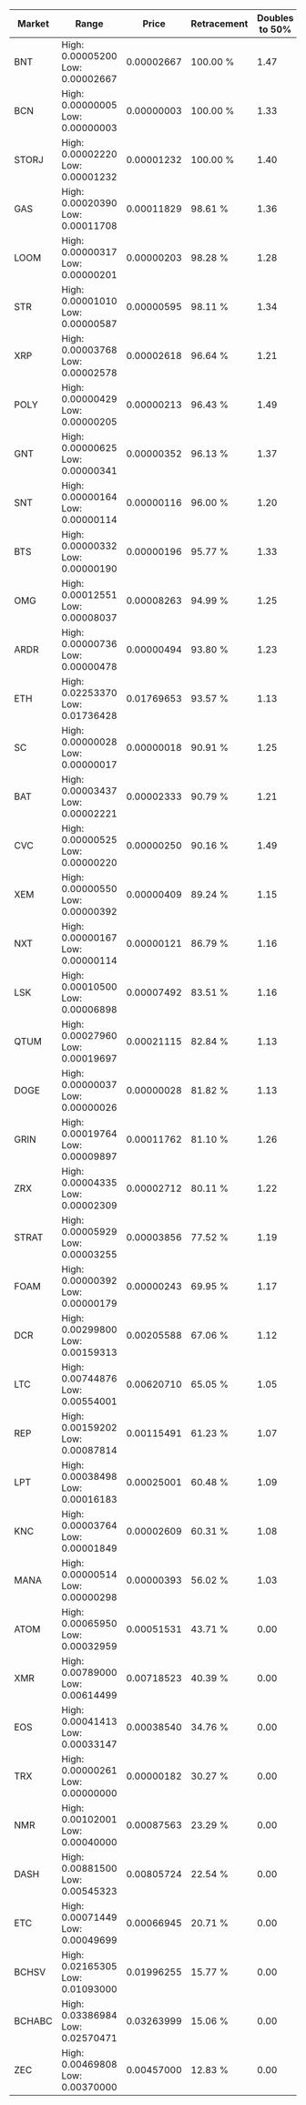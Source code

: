 | Market | Range | Price| Retracement | Doubles to 50% |
| --- | --- | --- | --- | --- |
| BNT | High: 0.00005200<br />Low: 0.00002667 | 0.00002667 | 100.00 % | 1.47 |
| BCN | High: 0.00000005<br />Low: 0.00000003 | 0.00000003 | 100.00 % | 1.33 |
| STORJ | High: 0.00002220<br />Low: 0.00001232 | 0.00001232 | 100.00 % | 1.40 |
| GAS | High: 0.00020390<br />Low: 0.00011708 | 0.00011829 | 98.61 % | 1.36 |
| LOOM | High: 0.00000317<br />Low: 0.00000201 | 0.00000203 | 98.28 % | 1.28 |
| STR | High: 0.00001010<br />Low: 0.00000587 | 0.00000595 | 98.11 % | 1.34 |
| XRP | High: 0.00003768<br />Low: 0.00002578 | 0.00002618 | 96.64 % | 1.21 |
| POLY | High: 0.00000429<br />Low: 0.00000205 | 0.00000213 | 96.43 % | 1.49 |
| GNT | High: 0.00000625<br />Low: 0.00000341 | 0.00000352 | 96.13 % | 1.37 |
| SNT | High: 0.00000164<br />Low: 0.00000114 | 0.00000116 | 96.00 % | 1.20 |
| BTS | High: 0.00000332<br />Low: 0.00000190 | 0.00000196 | 95.77 % | 1.33 |
| OMG | High: 0.00012551<br />Low: 0.00008037 | 0.00008263 | 94.99 % | 1.25 |
| ARDR | High: 0.00000736<br />Low: 0.00000478 | 0.00000494 | 93.80 % | 1.23 |
| ETH | High: 0.02253370<br />Low: 0.01736428 | 0.01769653 | 93.57 % | 1.13 |
| SC | High: 0.00000028<br />Low: 0.00000017 | 0.00000018 | 90.91 % | 1.25 |
| BAT | High: 0.00003437<br />Low: 0.00002221 | 0.00002333 | 90.79 % | 1.21 |
| CVC | High: 0.00000525<br />Low: 0.00000220 | 0.00000250 | 90.16 % | 1.49 |
| XEM | High: 0.00000550<br />Low: 0.00000392 | 0.00000409 | 89.24 % | 1.15 |
| NXT | High: 0.00000167<br />Low: 0.00000114 | 0.00000121 | 86.79 % | 1.16 |
| LSK | High: 0.00010500<br />Low: 0.00006898 | 0.00007492 | 83.51 % | 1.16 |
| QTUM | High: 0.00027960<br />Low: 0.00019697 | 0.00021115 | 82.84 % | 1.13 |
| DOGE | High: 0.00000037<br />Low: 0.00000026 | 0.00000028 | 81.82 % | 1.13 |
| GRIN | High: 0.00019764<br />Low: 0.00009897 | 0.00011762 | 81.10 % | 1.26 |
| ZRX | High: 0.00004335<br />Low: 0.00002309 | 0.00002712 | 80.11 % | 1.22 |
| STRAT | High: 0.00005929<br />Low: 0.00003255 | 0.00003856 | 77.52 % | 1.19 |
| FOAM | High: 0.00000392<br />Low: 0.00000179 | 0.00000243 | 69.95 % | 1.17 |
| DCR | High: 0.00299800<br />Low: 0.00159313 | 0.00205588 | 67.06 % | 1.12 |
| LTC | High: 0.00744876<br />Low: 0.00554001 | 0.00620710 | 65.05 % | 1.05 |
| REP | High: 0.00159202<br />Low: 0.00087814 | 0.00115491 | 61.23 % | 1.07 |
| LPT | High: 0.00038498<br />Low: 0.00016183 | 0.00025001 | 60.48 % | 1.09 |
| KNC | High: 0.00003764<br />Low: 0.00001849 | 0.00002609 | 60.31 % | 1.08 |
| MANA | High: 0.00000514<br />Low: 0.00000298 | 0.00000393 | 56.02 % | 1.03 |
| ATOM | High: 0.00065950<br />Low: 0.00032959 | 0.00051531 | 43.71 % | 0.00 |
| XMR | High: 0.00789000<br />Low: 0.00614499 | 0.00718523 | 40.39 % | 0.00 |
| EOS | High: 0.00041413<br />Low: 0.00033147 | 0.00038540 | 34.76 % | 0.00 |
| TRX | High: 0.00000261<br />Low: 0.00000000 | 0.00000182 | 30.27 % | 0.00 |
| NMR | High: 0.00102001<br />Low: 0.00040000 | 0.00087563 | 23.29 % | 0.00 |
| DASH | High: 0.00881500<br />Low: 0.00545323 | 0.00805724 | 22.54 % | 0.00 |
| ETC | High: 0.00071449<br />Low: 0.00049699 | 0.00066945 | 20.71 % | 0.00 |
| BCHSV | High: 0.02165305<br />Low: 0.01093000 | 0.01996255 | 15.77 % | 0.00 |
| BCHABC | High: 0.03386984<br />Low: 0.02570471 | 0.03263999 | 15.06 % | 0.00 |
| ZEC | High: 0.00469808<br />Low: 0.00370000 | 0.00457000 | 12.83 % | 0.00 |
